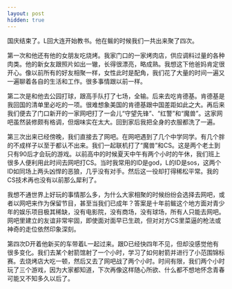 ```yaml
---
layout: post
hidden: true
---
```

国庆结束了。L回大连开始教书。他在鲅的时候我们一共出来聚了四次。

第一次和他还有他的女朋友吃烧烤。我家门口的一家烤肉店，供应调料过量的各种肉类。他的新女友跟照片如出一辙，长得很漂亮，略成熟。我想这下他爸妈肯定很开心。像以前所有的好友相聚一样，女性此时是配角，我们花了大量的时间一遍又一遍聊着各自的生活和工作。很多事情跟以前一样。

第二次是和他去公园打球，跟高手队打了七场，全输。后来去吃肯德基。肯德基是我回国的清单里必吃的一项。很难想象美国的肯德基跟中国差距如此之大。再后来我们便去了门口新开的一家网吧打了一会儿“守望先锋”、“红警”和“魔兽”。这家网吧虽然装修颇有格调，但烟味实在太大。回到家后我把全身的衣服都洗了一遍。

第三次出来已经傍晚，我们直接去了网吧。在网吧遇到了几个中学同学。有几个胖的不成样子以至于都认不出来。我们一起联机打了“魔兽”和CS。这是两个老土到只有90后才会玩的游戏。以前高中的时候夏天中午有两个小时的午休，我们班上很多人便利用此时间去网吧打CS。当时我常用的ID是god，L的ID是sos，这两个ID如同场上两头凶悍的恶狼，几乎没有对手。然后这一役却打得稀松平常。我的CS技术再也没有以前那么犀利了。

我想不通世界上好玩的事情那么多，为什么大家相聚的时候纷纷会选择去网吧，或者以网吧来作为保留节目，甚至当我们已成年？答案是十年前鲅这个地方面对青少年的娱乐项目极其稀缺，没有电影院，没有商场，没有球场，所有人只能去网吧。网吧里建立的友谊非常牢固，即使面对面早已生疏，但对对方CS里菜逼的枪法或神奇的走位依然印象深刻。

第四次D开着他新买的车带着L一起过来。跟D已经快四年不见，但却没感觉他有很多变化。我们去某个射箭馆射了一个小时，学习了如何射箭并进行了小范围锦标赛。去烧烤店大吃一顿，然后又去了网吧战了两个小时。时间有限，我们两个小时玩了三个游戏，因为大家都知道，下次再像这样随心所欲、什么都不想地怀念青春可能又不知多久以后了。